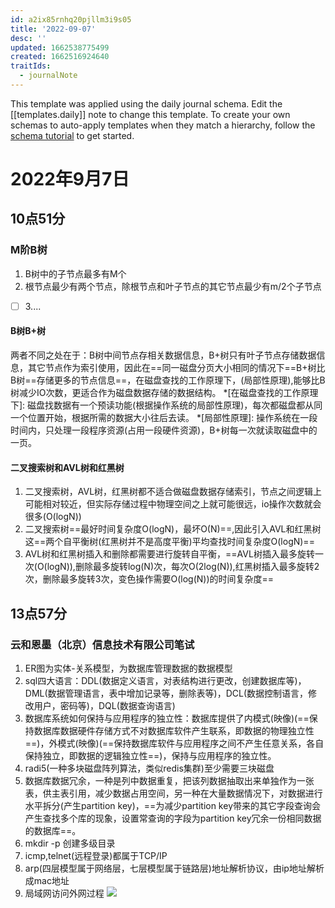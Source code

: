 ```yaml
---
id: a2ix85rnhq20pjllm3i9s05
title: '2022-09-07'
desc: ''
updated: 1662538775499
created: 1662516924640
traitIds:
  - journalNote
---
```

This template was applied using the daily journal schema. Edit the [[templates.daily]] note to change this template.
To create your own schemas to auto-apply templates when they match a hierarchy, follow the [schema tutorial](https://blog.dendron.so/notes/P1DL2uXHpKUCa7hLiFbFA/) to get started.

<!--
Based on the journaling method created by Intelligent Change:
- [Intelligent Change: Our Story](https://www.intelligentchange.com/pages/our-story)
- [The Five Minute Journal](https://www.intelligentchange.com/products/the-five-minute-journal)
-->

# 2022年9月7日

## 10点51分

### M阶B树

1. B树中的子节点最多有M个
2. 根节点最少有两个节点，除根节点和叶子节点的其它节点最少有m/2个子节点

- [ ] 3....

#### B树B+树

两者不同之处在于：B树中间节点存相关数据信息，B+树只有叶子节点存储数据信息，其它节点作为索引使用，因此在==同一磁盘分页大小相同的情况下==B+树比B树==存储更多的节点信息==，在磁盘查找的工作原理下，(局部性原理),能够比B树减少IO次数，更适合作为磁盘数据存储的数据结构。
*[在磁盘查找的工作原理下]: 磁盘找数据有一个预读功能(根据操作系统的局部性原理)，每次都磁盘都从同一个位置开始，根据所需的数据大小往后去读。
*[局部性原理]: 操作系统在一段时间内，只处理一段程序资源(占用一段硬件资源)，B+树每一次就读取磁盘中的一页。

#### 二叉搜索树和AVL树和红黑树

1. 二叉搜索树，AVL树，红黑树都不适合做磁盘数据存储索引，节点之间逻辑上可能相对较近，但实际存储过程中物理空间之上就可能很远，io操作次数就会很多(O(logN))
2. 二叉搜索树==最好时间复杂度O(logN)，最坏O(N)==,因此引入AVL和红黑树这==两个自平衡树(红黑树并不是高度平衡)平均查找时间复杂度O(logN)==
3. AVL树和红黑树插入和删除都需要进行旋转自平衡，==AVL树插入最多旋转一次(O(logN)),删除最多旋转log(N)次，每次O(2log(N)),红黑树插入最多旋转2次，删除最多旋转3次，变色操作需要O(log(N))的时间复杂度==

## 13点57分

### 云和恩墨（北京）信息技术有限公司笔试

1. ER图为实体-关系模型，为数据库管理数据的数据模型
2. sql四大语言：DDL(数据定义语言，对表结构进行更改，创建数据库等)，DML(数据管理语言，表中增加记录等，删除表等)，DCL(数据控制语言，修改用户，密码等)，DQL(数据查询语言)
3. 数据库系统如何保持与应用程序的独立性：数据库提供了内模式(映像)(==保持数据库数据硬件存储方式不对数据库软件产生联系，即数据的物理独立性==)，外模式(映像)(==保持数据库软件与应用程序之间不产生任意关系，各自保持独立，即数据的逻辑独立性==)，保持与应用程序的独立性。
4. radi5(一种多块磁盘阵列算法，类似redis集群)至少需要三块磁盘
5. 数据库数据冗余，一种是列中数据重复，把该列数据抽取出来单独作为一张表，供主表引用，减少数据占用空间，另一种在大量数据情况下，对数据进行水平拆分(产生partition key)，==为减少partition key带来的其它字段查询会产生查找多个库的现象，设置常查询的字段为partition key冗余一份相同数据的数据库==。
6. mkdir -p 创建多级目录
7. icmp,telnet(远程登录)都属于TCP/IP
8. arp(四层模型属于网络层，七层模型属于链路层)地址解析协议，由ip地址解析成mac地址
9. 局域网访问外网过程
![](/assets/images/2022-09-07-16-19-19.png)
